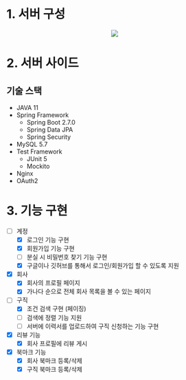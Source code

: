 # 1. 서버 구성
<p align="center">
  <img src="https://i.imgur.com/UGPphCa.png">
</p>

# 2. 서버 사이드
## 기술 스택
- JAVA 11
- Spring Framework
  - Spring Boot 2.7.0
  - Spring Data JPA
  - Spring Security
- MySQL 5.7
- Test Framework
  - JUnit 5
  - Mockito
- Nginx
- OAuth2

# 3. 기능 구현
- [ ] 계정
  - [x] 로그인 기능 구현
  - [x] 회원가입 기능 구현
  - [ ] 분실 시 비밀번호 찾기 기능 구현
  - [x] 구글이나 깃허브를 통해서 로그인/회원가입 할 수 있도록 지원
- [x] 회사
  - [x] 회사의 프로필 페이지
  - [x] 가나다 순으로 전체 회사 목록을 볼 수 있는 페이지
- [ ] 구직
  - [x] 조건 검색 구현 (페이징)
  - [ ] 검색에 정렬 기능 지원
  - [ ] 서버에 이력서를 업로드하여 구직 신청하는 기능 구현
- [x] 리뷰 기능
  - [x] 회사 프로필에 리뷰 게시
- [x] 북마크 기능
  - [x] 회사 북마크 등록/삭제
  - [x] 구직 북마크 등록/삭제
